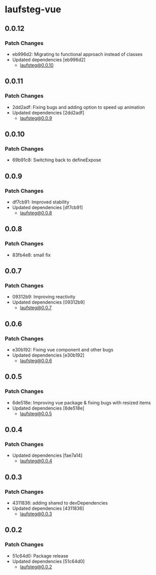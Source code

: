 # laufsteg-vue

## 0.0.12

### Patch Changes

- eb996d2: Migrating to functional approach instead of classes
- Updated dependencies [eb996d2]
  - laufsteg@0.0.10

## 0.0.11

### Patch Changes

- 2dd2adf: Fixing bugs and adding option to speed up animation
- Updated dependencies [2dd2adf]
  - laufsteg@0.0.9

## 0.0.10

### Patch Changes

- 69b91c8: Switching back to defineExpose

## 0.0.9

### Patch Changes

- df7cb91: Improved stability
- Updated dependencies [df7cb91]
  - laufsteg@0.0.8

## 0.0.8

### Patch Changes

- 83fb4e8: small fix

## 0.0.7

### Patch Changes

- 09312b9: Improving reactivity
- Updated dependencies [09312b9]
  - laufsteg@0.0.7

## 0.0.6

### Patch Changes

- e30b192: Fixing vue component and other bugs
- Updated dependencies [e30b192]
  - laufsteg@0.0.6

## 0.0.5

### Patch Changes

- 6de518e: Improving vue package & fixing bugs with resized items
- Updated dependencies [6de518e]
  - laufsteg@0.0.5

## 0.0.4

### Patch Changes

- Updated dependencies [fae7a14]
  - laufsteg@0.0.4

## 0.0.3

### Patch Changes

- 4311836: adding shared to devDependencies
- Updated dependencies [4311836]
  - laufsteg@0.0.3

## 0.0.2

### Patch Changes

- 51c64d0: Package release
- Updated dependencies [51c64d0]
  - laufsteg@0.0.2
